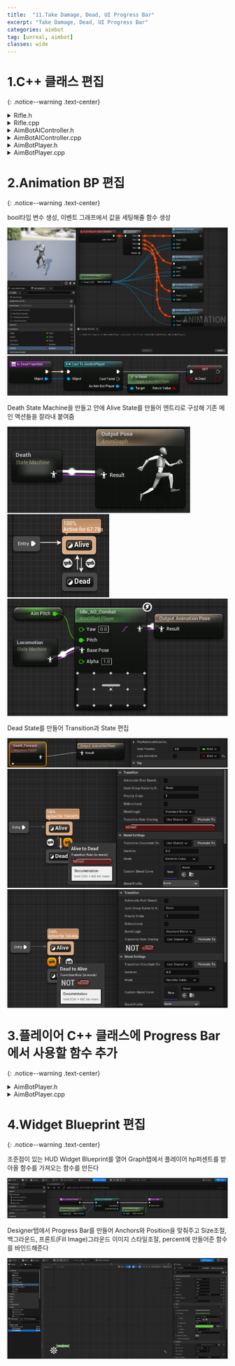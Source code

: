 ```yaml
---
title:  "11.Take Damage, Dead, UI Progress Bar"
excerpt: "Take Damage, Dead, UI Progress Bar"
categories: aimbot
tag: [unreal, aimbot]
classes: wide
---
```


# 1.C++ 클래스 편집
{: .notice--warning .text-center}

<details>
<summary>Rifle.h</summary>
<div markdown="1">

```cpp
private:
	UPROPERTY(EditAnywhere)
	float Damage = 10;
```

</div>
</details>

<details>
<summary>Rifle.cpp</summary>
<div markdown="1">

```cpp
void ARifle::PullTrigger()
{
	UGameplayStatics::SpawnEmitterAttached(MuzzleEffect, Mesh, TEXT("Muzzle"));
	UGameplayStatics::SpawnSoundAttached(MuzzleSound, Mesh, TEXT("Muzzle"));

	FHitResult Hit;
	FVector ShotDirection;
	bool bSuccess = LineTrace(Hit, ShotDirection);
	if (bSuccess)
	{
		UGameplayStatics::SpawnEmitterAtLocation(GetWorld(), ImpactEffect, Hit.Location, ShotDirection.Rotation());
		UGameplayStatics::PlaySoundAtLocation(GetWorld(), ImpactSound, Hit.Location);

		AActor* HitActor = Hit.GetActor();
		if (HitActor != nullptr)
		{
			FPointDamageEvent DamageEvent(Damage, Hit, ShotDirection, nullptr);
			AController* OwnerController = GetOwnerController();
			HitActor->TakeDamage(Damage, DamageEvent, OwnerController, this);
		}
	}
}
```

</div>
</details>

<details>
<summary>AimBotAIController.h</summary>
<div markdown="1">

```cpp
public:
	bool IsDead() const;
```

</div>
</details>

<details>
<summary>AimBotAIController.cpp</summary>
<div markdown="1">

```cpp
#include "AimBotPlayer.h"

bool AAimBotAIController::IsDead() const
{
    AAimBotPlayer* ControlledCharacter = Cast<AAimBotPlayer>(GetPawn());
    if (ControlledCharacter != nullptr)
    {
        return ControlledCharacter->IsDead();
    }

    return true;
}
```

</div>
</details>

<details>
<summary>AimBotPlayer.h</summary>
<div markdown="1">

```cpp
public:
	UFUNCTION(BlueprintPure)
	bool IsDead() const;

	virtual float TakeDamage(float DamageAmount, struct FDamageEvent const& DamageEvent, class AController* EventInstigator, AActor* DamageCauser) override;

private:
	UPROPERTY(EditDefaultsOnly)
	float MaxHealth = 100;
	UPROPERTY(VisibleAnywhere)
	float Health;
```

</div>
</details>

<details>
<summary>AimBotPlayer.cpp</summary>
<div markdown="1">

```cpp
#include "Components/CapsuleComponent.h"

void AAimBotPlayer::BeginPlay()
{
	Super::BeginPlay();

	Health = MaxHealth;

	GetMesh()->HideBoneByName(TEXT("weapon_r"), EPhysBodyOp::PBO_None);
	Rifle = GetWorld()->SpawnActor<ARifle>(RifleClass);
	Rifle->AttachToComponent(GetMesh(), FAttachmentTransformRules::KeepRelativeTransform, TEXT("weapon_rSocket"));
	Rifle->SetOwner(this);
}

bool AAimBotPlayer::IsDead() const
{
	return Health <= 0;
}

float AAimBotPlayer::TakeDamage(float DamageAmount, struct FDamageEvent const& DamageEvent, class AController* EventInstigator, AActor* DamageCauser)
{
	float DamageToApply = Super::TakeDamage(DamageAmount, DamageEvent, EventInstigator, DamageCauser);
	DamageToApply = FMath::Min(Health, DamageToApply);
	Health -= DamageToApply;

	if (IsDead())
	{
		DetachFromControllerPendingDestroy();
		GetCapsuleComponent()->SetCollisionEnabled(ECollisionEnabled::NoCollision);
	}

	return DamageToApply;
}
```

</div>
</details>

# 2.Animation BP 편집
{: .notice--warning .text-center}

bool타입 변수 생성, 이벤트 그래프에서 값을 세팅해줄 함수 생성

<img src="/img/unreal/aimbot/11_dead/EventGraph.png"/>

<img src="/img/unreal/aimbot/11_dead/EventGraphIsDead.png"/>

Death State Machine을 만들고 안에 Alive State를 만들어 엔트리로 구성해 기존 메인 액션들을 잘라내 붙여줌

<img src="/img/unreal/aimbot/11_dead/AnimGraph.png"/>

<img src="/img/unreal/aimbot/11_dead/AnimGraphDeathSM.png"/>

<img src="/img/unreal/aimbot/11_dead/AnimGraphAliveState.png"/>

Dead State를 만들어 Transition과 State 편집

<img src="/img/unreal/aimbot/11_dead/AnimGraphDeadState.png"/>

<img src="/img/unreal/aimbot/11_dead/AnimGraphAtoD.png"/>

<img src="/img/unreal/aimbot/11_dead/AnimGraphDtoA.png"/>

# 3.플레이어 C++ 클래스에 Progress Bar에서 사용할 함수 추가
{: .notice--warning .text-center}

<details>
<summary>AimBotPlayer.h</summary>
<div markdown="1">

```cpp
public:
	UFUNCTION(BlueprintPure)
	float GetHealthPercent() const;
```

</div>
</details>

<details>
<summary>AimBotPlayer.cpp</summary>
<div markdown="1">

```cpp
float AAimBotPlayer::GetHealthPercent() const
{
	return Health / MaxHealth;
}
```

</div>
</details>

# 4.Widget Blueprint 편집
{: .notice--warning .text-center}

조준점이 있는 HUD Widget Blueprint를 열어 Graph탭에서 플레이어 hp퍼센트를 받아올 함수를 가져오는 함수를 만든다

<img src="/img/unreal/aimbot/11_dead/HUDGraph.png"/>

Designer탭에서 Progress Bar를 만들어 Anchors와 Position을 맞춰주고 Size조절, 백그라운드, 프론트(Fill Image)그라운드 이미지 스타일조절, percent에 만들어준 함수를 바인드해준다

<img src="/img/unreal/aimbot/11_dead/HUDDesigner.png"/>